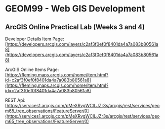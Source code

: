 GEOM99 - Web GIS Development
============================

ArcGIS Online Practical Lab (Weeks 3 and 4)
-------------------------------------------

Developer Details Item Page: [https://developers.arcgis.com/layers/c2af3f0ef0f8401da4a7a083b80561a8](https://developers.arcgis.com/layers/c2af3f0ef0f8401da4a7a083b80561a8)

ArcGIS Online Items Page: [https://fleming.maps.arcgis.com/home/item.html?id=c2af3f0ef0f8401da4a7a083b80561a8](https://fleming.maps.arcgis.com/home/item.html?id=c2af3f0ef0f8401da4a7a083b80561a8)

REST Api: [https://services1.arcgis.com/pMeXRvgWClLJZr3s/arcgis/rest/services/geom65_tree_observations/FeatureServer/0](https://services1.arcgis.com/pMeXRvgWClLJZr3s/arcgis/rest/services/geom65_tree_observations/FeatureServer/0)
